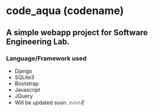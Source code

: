 # code_aqua (codename)

## A simple webapp project for Software Engineering Lab.

### Language/Framework used

- Django
- SQLite3
- Bootstrap
- Javascript
- JQuery
- Will be updated soon.
  🔥🔥🔥✌
